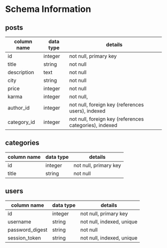 # Schema Information

## posts
column name | data type | details
------------|-----------|-----------------------
id          | integer   | not null, primary key
title       | string    | not null
description | text      | not null
city        | string    | not null
price       | integer   | not null
karma       | integer   | not null,
author_id   | integer   | not null, foreign key (references users), indexed
category_id | integer   | not null, foreign key (references categories), indexed

## categories
column name | data type | details
------------|-----------|-----------------------
id          | integer   | not null, primary key
title       | string    | not null

## users
column name     | data type | details
----------------|-----------|-----------------------
id              | integer   | not null, primary key
username        | string    | not null, indexed, unique
password_digest | string    | not null
session_token   | string    | not null, indexed, unique
